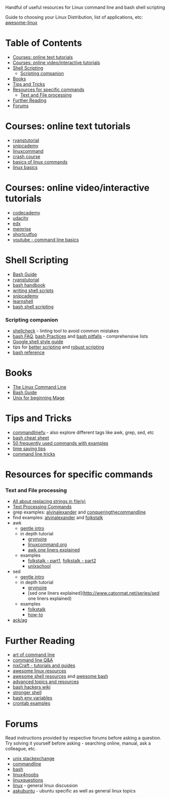 Handful of useful resources for Linux command line and bash shell scripting

Guide to choosing your Linux Distribution, list of applications, etc: [awesome-linux](https://github.com/aleksandar-todorovic/awesome-linux#distributions)

# Table of Contents
* [Courses: online text tutorials](#course-text)
* [Courses: online video/interactive tutorials](#course-interactive)
* [Shell Scripting](#shell-scripting)
    * [Scripting companion](#scripting-companion)
* [Books](#books)
* [Tips and Tricks](#tips-and-tricks)
* [Resources for specific commands](#specific-commands)
    * [Text and File processing](#text-file-processing)
* [Further Reading](#further-reading)
* [Forums](#forums)

# <a name="course-text"></a>Courses: online text tutorials
* [ryanstutorial](http://ryanstutorials.net/linuxtutorial/)
* [snipcademy](http://code.snipcademy.com/tutorials/linux-command-line)
* [linuxcommand](http://linuxcommand.org/lc3_learning_the_shell.php)
* [crash course](http://cli.learncodethehardway.org/book/)
* [basics of linux commands](http://www.ee.surrey.ac.uk/Teaching/Unix/)
* [linux basics](https://miteshshah.github.io/linux/basics/)

# <a name="course-interactive"></a>Courses: online video/interactive tutorials
* [codecademy](https://www.codecademy.com/learn/learn-the-command-line)
* [udacity](https://www.udacity.com/course/linux-command-line-basics--ud595)
* [edx](https://www.edx.org/course/introduction-linux-linuxfoundationx-lfs101x-0)
* [memrise](http://www.memrise.com/course/50252/shell-fu/)
* [shortcutfoo](https://www.shortcutfoo.com/app/dojos/command-line)
* [youtube - command line basics](https://www.youtube.com/watch?v=bE9DyH43C2I&list=PLVqGqrTs4ZWOhcApSWYIX_rnPMZDAClJa)

# <a name="shell-scripting"></a>Shell Scripting
* [Bash Guide](http://mywiki.wooledge.org/BashGuide)
* [ryanstutorial](http://ryanstutorials.net/bash-scripting-tutorial/)
* [bash handbook](https://github.com/denysdovhan/bash-handbook)
* [writing shell scripts](http://linuxcommand.org/lc3_writing_shell_scripts.php)
* [snipcademy](http://code.snipcademy.com/tutorials/shell-scripting)
* [learnshell](http://www.learnshell.org/)
* [bash shell scripting](https://en.wikibooks.org/wiki/Bash_Shell_Scripting)

### <a name="scripting-companion"></a>Scripting companion
* [shellcheck](https://github.com/koalaman/shellcheck) - linting tool to avoid common mistakes
* [bash FAQ](http://mywiki.wooledge.org/BashFAQ), [bash Practices](http://mywiki.wooledge.org/BashGuide/Practices) and [bash pitfalls](http://mywiki.wooledge.org/BashPitfalls) - comprehensive lists
* [Google shell style guide](https://google.github.io/styleguide/shell.xml)
* tips for [better scripting](http://robertmuth.blogspot.in/2012/08/better-bash-scripting-in-15-minutes.html) and [robust scripting](http://www.davidpashley.com/articles/writing-robust-shell-scripts/)
* [bash reference](https://devmanual.gentoo.org/tools-reference/bash/index.html)

# <a name="books"></a>Books
* [The Linux Command Line](http://linuxcommand.org/tlcl.php)
* [Bash Guide](http://mywiki.wooledge.org/BashGuide)
* [Unix for beginning Mage](http://unixmages.com/ufbm.pdf)

# <a name="tips-and-tricks"></a>Tips and Tricks
* [commandlinefu](http://www.commandlinefu.com/commands/browse/sort-by-votes) - also explore different tags like awk, grep, sed, etc
* [bash cheat sheet](http://cli.learncodethehardway.org/bash_cheat_sheet.pdf)
* [50 frequently used commands with examples](http://www.thegeekstuff.com/2010/11/50-linux-commands/)
* [time saving tips](https://www.quora.com/What-are-some-time-saving-tips-that-every-Linux-user-should-know)
* [command line tricks](http://stackoverflow.com/questions/68372/what-is-your-single-most-favorite-command-line-trick-using-bash)

# <a name="specific-commands"></a>Resources for specific commands
### <a name="text-file-processing"></a>Text and File processing
* [All about replacing strings in file(s)](https://unix.stackexchange.com/questions/112023/how-can-i-replace-a-string-in-a-files)
* [Text Processing Commands](http://tldp.org/LDP/abs/html/textproc.html)
* grep examples: [alvinalexander](http://alvinalexander.com/unix/edu/examples/grep.shtml) and [conqueringthecommandline](http://conqueringthecommandline.com/book/grep)
* find examples: [alvinalexander](http://alvinalexander.com/unix/edu/examples/find.shtml) and [folkstalk](http://www.folkstalk.com/2011/12/101-examples-of-using-find-command-in.html)
* awk
    * [gentle intro](http://code.snipcademy.com/tutorials/shell-scripting/awk/introduction)
    * in depth tutorial
        * [grymoire](http://www.grymoire.com/Unix/Awk.html)
        * [linuxcommand.org](http://linuxcommand.org/lc3_adv_awk.php)
        * [awk one liners explained](http://www.catonmat.net/series/awk-one-liners-explained)
    * examples
        * [folkstalk - part1](http://www.folkstalk.com/2011/12/good-examples-of-awk-command-in-unix.html), [folkstalk - part2](http://www.folkstalk.com/2011/12/1.html)
        * [unixschool](http://www.theunixschool.com/2011/05/awk-read-file-and-split-contents.html)
* sed
    * [gentle intro](http://code.snipcademy.com/tutorials/shell-scripting/sed/introduction)
    * in depth tutorial
        * [grymoire](http://www.grymoire.com/Unix/sed.html)
        * [sed one liners explained](http://www.catonmat.net/series/sed one liners explained)
    * examples
        * [folkstalk](http://www.folkstalk.com/2012/01/sed-command-in-unix-examples.html)
        * [how-to](http://how-to.linuxcareer.com/learning-linux-commands-sedhttp://how-to.linuxcareer.com/learning-linux-commands-sed)
* [ack/ag](http://conqueringthecommandline.com/book/ack_ag)

# <a name="further-reading"></a>Further Reading
* [art of command line](https://github.com/jlevy/the-art-of-command-line)
* [command line Q&A](http://unix.stackexchange.com/questions/tagged/command-line)
* [nixCraft - tutorials and guides](http://www.cyberciti.biz/faq/)
* [awesome linux resources](https://github.com/itech001/awesome-linux-resources)
* [awesome shell resources](https://github.com/alebcay/awesome-shell) and [awesome bash](https://github.com/awesome-lists/awesome-bash)
* [advanced topics and resources](http://linuxcommand.org/lc3_resources.php)
* [bash hackers wiki](http://wiki.bash-hackers.org/start)
* [stronger shell](http://m.odul.us/blog/2015/8/12/stronger-shell)
* [bash env variables](http://www.tricksofthetrades.net/2015/06/14/notes-bash-env-variables/)
* [crontab examples](http://www.thegeekstuff.com/2009/06/15-practical-crontab-examples/)

# <a name="forums"></a>Forums
Read instructions provided by respective forums before asking a question. Try solving it yourself before asking - searching online, manual, ask a colleague, etc. 

* [unix stackexchange](http://unix.stackexchange.com/)
* [commandline](https://www.reddit.com/r/commandline)
* [bash](https://www.reddit.com/r/bash)
* [linux4noobs](https://www.reddit.com/r/linux4noobs)
* [linuxquestions](https://www.reddit.com/r/linuxquestions)
* [linux](https://www.reddit.com/r/linux) - general linux discussion
* [askubuntu](http://askubuntu.com/questions/tagged/command-line?sort=votes&pageSize=15) - ubuntu specific as well as general linux topics
